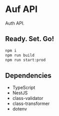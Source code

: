 # Auf API

Auth API.

## Ready. Set. Go!

```bash
npm i
npm run build
npm run start:prod
```

## Dependencies

-   TypeScript
-   NestJS
-   class-validator
-   class-transformer
-   dotenv
